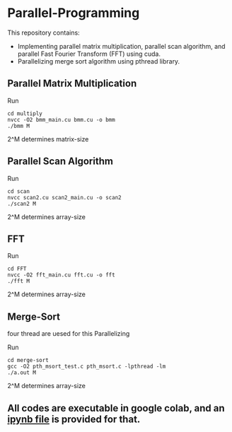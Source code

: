 # Parallel-Programming

This repository contains:
  * Implementing parallel matrix multiplication, parallel scan algorithm, and parallel Fast Fourier Transform (FFT) using cuda.
  * Parallelizing merge sort algorithm using pthread library.
 
## Parallel Matrix Multiplication
Run 

```
cd multiply
nvcc -O2 bmm_main.cu bmm.cu -o bmm
./bmm M
```
2^M determines matrix-size


## Parallel Scan Algorithm
Run 

```
cd scan
nvcc scan2.cu scan2_main.cu -o scan2
./scan2 M
```
2^M determines array-size 


## FFT
Run 

```
cd FFT
nvcc -O2 fft_main.cu fft.cu -o fft
./fft M
```
2^M determines array-size

## Merge-Sort
four thread are uesed for this Parallelizing

Run 

```
cd merge-sort
gcc -O2 pth_msort_test.c pth_msort.c -lpthread -lm
./a.out M
```
2^M determines array-size

## All codes are executable in google colab, and an [ipynb file](Parallel.ipynb) is provided for that.

